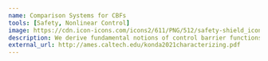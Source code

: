 ```yaml
---
name: Comparison Systems for CBFs
tools: [Safety, Nonlinear Control]
image: https://cdn.icon-icons.com/icons2/611/PNG/512/safety-shield_icon-icons.com_56402.png
description: We derive fundamental notions of control barrier functions using comparison systems and develop some useful converse theorems.
external_url: http://ames.caltech.edu/konda2021characterizing.pdf
---
```

